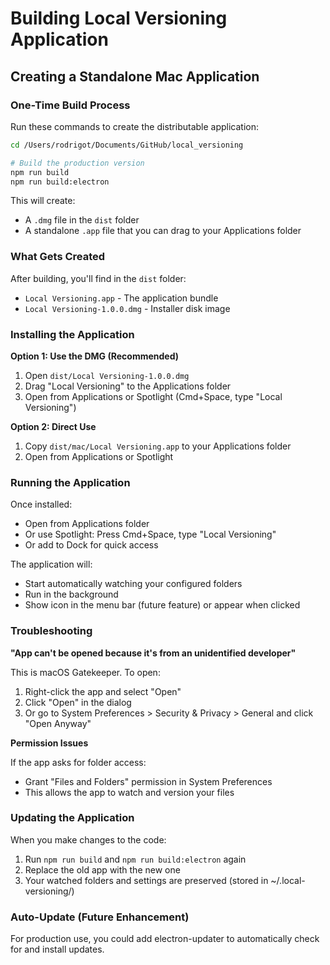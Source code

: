 # Building Local Versioning Application

## Creating a Standalone Mac Application

### One-Time Build Process

Run these commands to create the distributable application:

```bash
cd /Users/rodrigot/Documents/GitHub/local_versioning

# Build the production version
npm run build
npm run build:electron
```

This will create:
- A `.dmg` file in the `dist` folder
- A standalone `.app` file that you can drag to your Applications folder

### What Gets Created

After building, you'll find in the `dist` folder:
- `Local Versioning.app` - The application bundle
- `Local Versioning-1.0.0.dmg` - Installer disk image

### Installing the Application

**Option 1: Use the DMG (Recommended)**
1. Open `dist/Local Versioning-1.0.0.dmg`
2. Drag "Local Versioning" to the Applications folder
3. Open from Applications or Spotlight (Cmd+Space, type "Local Versioning")

**Option 2: Direct Use**
1. Copy `dist/mac/Local Versioning.app` to your Applications folder
2. Open from Applications or Spotlight

### Running the Application

Once installed:
- Open from Applications folder
- Or use Spotlight: Press Cmd+Space, type "Local Versioning"
- Or add to Dock for quick access

The application will:
- Start automatically watching your configured folders
- Run in the background
- Show icon in the menu bar (future feature) or appear when clicked

### Troubleshooting

**"App can't be opened because it's from an unidentified developer"**

This is macOS Gatekeeper. To open:
1. Right-click the app and select "Open"
2. Click "Open" in the dialog
3. Or go to System Preferences > Security & Privacy > General and click "Open Anyway"

**Permission Issues**

If the app asks for folder access:
- Grant "Files and Folders" permission in System Preferences
- This allows the app to watch and version your files

### Updating the Application

When you make changes to the code:
1. Run `npm run build` and `npm run build:electron` again
2. Replace the old app with the new one
3. Your watched folders and settings are preserved (stored in ~/.local-versioning/)

### Auto-Update (Future Enhancement)

For production use, you could add electron-updater to automatically check for and install updates.

